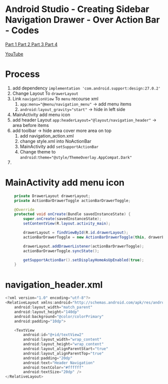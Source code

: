 # Android Studio - Creating Sidebar Navigation Drawer - Over Action Bar - Codes
[Part 1 ](https://www.youtube.com/watch?v=AS92bq3XxkA)
[Part 2 ](https://www.youtube.com/watch?v=dpE8kzZznAU)
[Part 3 ](https://www.youtube.com/watch?v=A-AI5AbLVqo)
[Part 4](https://www.youtube.com/watch?v=u9gDooP8IhU)

[YouTube](https://www.youtube.com/watch?v=-SUvA1fXaKw)

# Process 
1. add dependency `implementation 'com.android.support:design:27.0.2'`
1. Change Layout To `drawerLayout`
1. Link `navigationView` To `menu` recourse xml 
    1. `app:menu="@menu/navigation_menu"` -> add menu items
    1. `android:layout_gravity="start"` -> hide in left side
1. MainActivity add menu icon
1. add header Layout `app:headerLayout="@layout/navigation_header"` -> area before items
1. add toolbar -> hide area cover more area on top 
    1. add navigation_action.xml 
    1. change style.xml into NoActionBar
    1. MainActivity add `setSupportActionBar`
    1. Change theme to `android:theme="@style/ThemeOverlay.AppCompat.Dark"`
1. 

# MainActivity add menu icon
```java 
    private DrawerLayout drawerLayout;
    private ActionBarDrawerToggle actionBarDrawerToggle;

    @Override
    protected void onCreate(Bundle savedInstanceState) {
        super.onCreate(savedInstanceState);
        setContentView(R.layout.activity_main);

        drawerLayout = findViewById(R.id.drawerLayout);
        actionBarDrawerToggle = new ActionBarDrawerToggle(this, drawerLayout, R.string.open, R.string.close);

        drawerLayout.addDrawerListener(actionBarDrawerToggle);
        actionBarDrawerToggle.syncState();

        getSupportActionBar().setDisplayHomeAsUpEnabled(true);
    }
```

# navigation_header.xml
```java 
<?xml version="1.0" encoding="utf-8"?>
<RelativeLayout xmlns:android="http://schemas.android.com/apk/res/android"
    android:layout_width="match_parent"
    android:layout_height="140dp"
    android:background="@color/colorPrimary"
    android:padding="10dp">

    <TextView
        android:id="@+id/textView2"
        android:layout_width="wrap_content"
        android:layout_height="wrap_content"
        android:layout_alignParentStart="true"
        android:layout_alignParentTop="true"
        android:padding="20dp"
        android:text="Header Navigation"
        android:textColor="#ffffff"
        android:textSize="20dp" />
</RelativeLayout>
```

